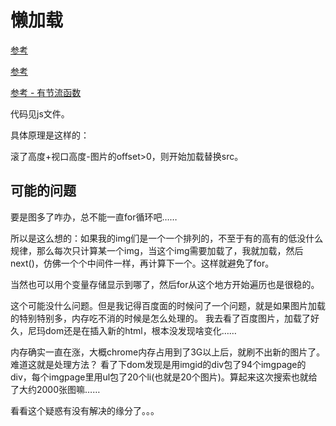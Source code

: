 # 懒加载

[参考](http://www.cnblogs.com/flyromance/p/5042187.html)

[参考](http://www.cnblogs.com/jxlwqq/p/4318979.html)

[参考 - 有节流函数](http://www.html-js.com/article/jilewendapingtai-qianduanruheshixiantupianlanjiazailazyload-tigaoyonghutiyan%203860)

代码见js文件。

具体原理是这样的：

滚了高度+视口高度-图片的offset>0，则开始加载替换src。

## 可能的问题

要是图多了咋办，总不能一直for循环吧……

所以是这么想的：如果我的img们是一个一个排列的，不至于有的高有的低没什么规律，那么每次只计算某一个img，当这个img需要加载了，我就加载，然后next()，仿佛一个个中间件一样，再计算下一个。这样就避免了for。

当然也可以用个变量存储显示到哪了，然后for从这个地方开始遍历也是很稳的。

这个可能没什么问题。但是我记得百度面的时候问了一个问题，就是如果图片加载的特别特别多，内存吃不消的时候是怎么处理的。
我去看了百度图片，加载了好久，尼玛dom还是在插入新的html，根本没发现啥变化……

内存确实一直在涨，大概chrome内存占用到了3G以上后，就刷不出新的图片了。难道这就是处理方法？
看了下dom发现是用imgid的div包了94个imgpage的div，每个imgpage里用ul包了20个li(也就是20个图片)。算起来这次搜索也就给了大约2000张图嘛……

看看这个疑惑有没有解决的缘分了。。。